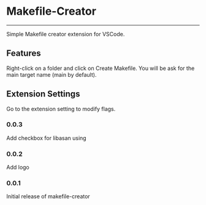 # Makefile-Creator
---

Simple Makefile creator extension for VSCode.

## Features

Right-click on a folder and click on Create Makefile.
You will be ask for the main target name (main by default).

## Extension Settings

Go to the extension setting to modify flags.

### 0.0.3

Add checkbox for libasan using

### 0.0.2

Add logo

### 0.0.1

Initial release of makefile-creator
